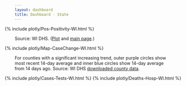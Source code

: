 ```yaml
---
layout: dashboard
title: Dashboard - State
---
```


<div style="max-width: 48rem; margin-left: -2rem; margin-right: -2rem">
  {% include plotly/Pos-Positivity-WI.html %}
</div>

Source: WI DHS. ([Plot](https://bi.wisconsin.gov/t/DHS/views/PercentPositivebyTestPersonandaComparisonandTestCapacity/PercentPositivebyTestDashboard?:embed_code_version=3&:embed=y&:loadOrderID=1&:display_spinner=no&:showAppBanner=false&:display_count=n&:showVizHome=n&:origin=viz_share_link) and [main page](https://www.dhs.wisconsin.gov/covid-19/data.htm).)

<div style="max-width: 48rem; margin-left: -2rem; margin-right: -2rem">
  {% include plotly/Map-CaseChange-WI.html %}
</div>

For counties with a significant increasing trend, outer purple circles show most recent 14-day average and inner blue circles show 14-day average from 14 days ago. Source: WI DHS [downloaded county data](https://data.dhsgis.wi.gov/datasets/wi-dhs::covid-19-historical-data-by-county-1/about).

<div style="max-width: 48rem; margin-left: -2rem; margin-right: -2rem">
  {% include plotly/Cases-Tests-WI.html %}
  {% include plotly/Deaths-Hosp-WI.html %}
</div>
